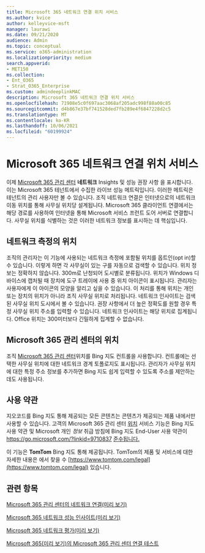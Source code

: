 ```yaml
---
title: Microsoft 365 네트워크 연결 위치 서비스
ms.author: kvice
author: kelleyvice-msft
manager: laurawi
ms.date: 09/21/2020
audience: Admin
ms.topic: conceptual
ms.service: o365-administration
ms.localizationpriority: medium
search.appverid:
- MET150
ms.collection:
- Ent_O365
- Strat_O365_Enterprise
ms.custom: admindeeplinkMAC
description: Microsoft 365 네트워크 연결 위치 서비스
ms.openlocfilehash: 71908e5c0f697aac3068af205adc998f88a00c85
ms.sourcegitcommit: d4b867e37bf741528ded7fb289e4f6847228d2c5
ms.translationtype: MT
ms.contentlocale: ko-KR
ms.lasthandoff: 10/06/2021
ms.locfileid: "60199924"
---
```

# <a name="microsoft-365-network-connectivity-location-services"></a>Microsoft 365 네트워크 연결 위치 서비스

이제 <a href="https://go.microsoft.com/fwlink/p/?linkid=2024339" target="_blank">Microsoft 365 관리 센터</a> **네트워크** Insights 및 성능 권장 사항 을 표시합니다. 이는 Microsoft 365 테넌트에서 수집한 라이브 성능 메트릭입니다. 이러한 메트릭은 테넌트의 관리 사용자만 볼 수 있습니다. 조직 네트워크 연결은 인터넷으로의 네트워크 이동 위치를 통해 사무실 위치당 설계됩니다. Microsoft 365 클라이언트 연결에서는 해당 경로를 사용하여 인터넷을 통해 Microsoft 서비스 프런트 도어 서버로 연결합니다. 사무실 위치를 식별하는 것은 이러한 네트워크 정보를 표시하는 데 핵심입니다.

## <a name="location-in-network-measurements"></a>네트워크 측정의 위치

조직의 관리자는 이 기능에 사용되는 네트워크 측정에 포함될 위치를 옵트인(opt in)할 수 있습니다. 이렇게 하면 각 사무실이 있는 구를 자동으로 검색할 수 있습니다. 위치 정보는 정확하지 않습니다. 300m로 난청되어 도시별로 분류됩니다. 위치가 Windows 디바이스에 캡처될 때 장치에 도구 트레이에 사용  중 위치 아이콘이 표시됩니다. 관리자는 사용자에게 이 아이콘의 모양을 알리고 싶을 수 있습니다. 이 처리를 통해 위치는 개인 또는 장치의 위치가 아니라 조직 사무실 위치로 처리됩니다. 네트워크 인사이트는 검색된 사무실 위치 도시에서 볼 수 있습니다. 권장 사항에서 더 높은 정확도를 원할 경우 특정 사무실 위치 주소를 입력할 수 있습니다. 네트워크 인사이트는 해당 위치로 집계됩니다. Office 위치는 300미터보다 긴밀하게 집계할 수 없습니다.

## <a name="location-in-the-microsoft-365-admin-center"></a>Microsoft 365 관리 센터의 위치

조직 <a href="https://go.microsoft.com/fwlink/p/?linkid=2024339" target="_blank">Microsoft 365 관리 센터</a>위치를 Bing 지도 컨트롤을 사용합니다. 컨트롤에는 선택한 사무실 위치에 대한 네트워크 경계 토폴로지도 표시됩니다. 관리자가 사무실 위치에 대한 특정 주소 정보를 추가하면 Bing 지도 쉽게 입력할 수 있도록 주소를 제안하는 데도 사용됩니다.

## <a name="terms-of-use"></a>사용 약관

지오코드를 Bing 지도 통해 제공되는 모든 콘텐츠는 콘텐츠가 제공되는 제품 내에서만 사용할 수 있습니다. 고객의 Microsoft 365 관리 센터 <a href="https://go.microsoft.com/fwlink/p/?linkid=2024339" target="_blank">위치</a> 서비스 기능은 Bing 지도 사용 약관 및 Microsoft 개인 _정보_ 취급 방침에 Bing 지도 End-User 사용 약관이 <https://go.microsoft.com/?linkid=9710837> [준수됩니다.](https://go.microsoft.com/fwlink/?LinkID=248686)

이 기능은 **TomTom** Bing 지도 통해 제공됩니다. TomTom의 제품 및 서비스에 대한 자세한 내용은 에서 찾을 수 [https://www.tomtom.com/legal](https://www.tomtom.com/legal) 있습니다.

## <a name="related-topics"></a>관련 항목

[Microsoft 365 관리 센터의 네트워크 연결(미리 보기)](office-365-network-mac-perf-overview.md)

[Microsoft 365 네트워크 성능 인사이트(미리 보기)](office-365-network-mac-perf-insights.md)

[Microsoft 365 네트워크 평가(미리 보기)](office-365-network-mac-perf-score.md)

[Microsoft 365(미리 보기)의 Microsoft 365 관리 센터 연결 테스트](office-365-network-mac-perf-onboarding-tool.md)
